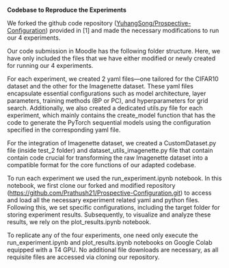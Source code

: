 **Codebase to Reproduce the Experiments**

We forked the github code repository ([YuhangSong/Prospective-Configuration](https://github.com/YuhangSong/Prospective-Configuration)) provided in [1] and made the necessary modifications to run our 4 experiments.

Our code submission in Moodle has the following folder structure. Here, we have only included the files that we have either modified or newly created for running our 4 experiments.

For each experiment, we created 2 yaml files—one tailored for the CIFAR10 dataset and the other for the Imagenette dataset. These yaml files encapsulate essential configurations such as model architecture, layer parameters, training methods (BP or PC), and hyperparameters for grid search.  Additionally, we also created a dedicated utils.py file for each experiment, which mainly contains the create_model function that has the code to generate the PyTorch sequential models using the configuration specified in the corresponding yaml file.

For the integration of Imagenette dataset, we created a CustomDataset.py file (inside test_2 folder) and dataset_utils_imagenette.py file that contain contain code crucial for transforming the raw Imagenette dataset into a compatible format for the core functions of our adapted codebase.

To run each experiment we used the run_experiment.ipynb notebook. In this notebook, we first clone our forked and modified repository (<https://github.com/Prathush21/Prospective-Configuration.git>) to access and load all the necessary experiment related yaml and python files. Following this, we set specific configurations, including the target folder for storing experiment results. Subsequently, to visualize and analyze these results, we rely on the plot_results.ipynb notebook.

To replicate any of the four experiments, one need only execute the run_experiment.ipynb and plot_results.ipynb notebooks on Google Colab equipped with a T4 GPU. No additional file downloads are necessary, as all requisite files are accessed via cloning our repository.
